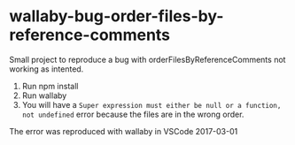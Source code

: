 # wallaby-bug-order-files-by-reference-comments
Small project to reproduce a bug with orderFilesByReferenceComments not working as intented.

1. Run npm install
1. Run wallaby
1. You will have a `Super expression must either be null or a function, not undefined` error because the files are in the wrong order.

The error was reproduced with wallaby in VSCode 2017-03-01
